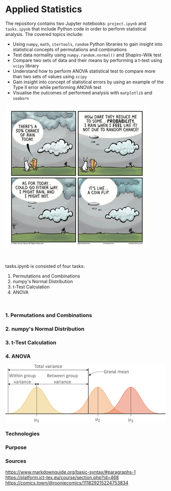 # Applied Statistics 

The repository contains two Jupyter notebooks: `project.ipynb` and `tasks.ipynb` that include Python code in order to perform statistical analysis. 
The covered topics include:

  * Using `numpy`, `math`, `itertools`, `random` Python libraries to gain insight into statistical concepts of permutations and combinations
  * Test data normality using `numpy.random.normal()`  and Shapiro-Wilk test 
  * Compare two sets of data and their means by performing a t-test using `scipy` library
  * Understand how to perform ANOVA statistical test to compare more than two sets of values using `scipy`
  * Gain insight into concept of statistical errors by using an example of the Type II error while performing ANOVA test 
  * Visualise the outcomes of performed analysis with `matplotlib` and `seaborn`



![alt text](img\rabbit_comic.jpg)   
  

<br>

tasks.ipynb is consisted of four tasks:    

1. Permutations and Combinations     
2. numpy's Normal Distribution       
3. t-Test Calculation     
4. ANOVA      

  
<br>

### 1. Permutations and Combinations
### 2. numpy's Normal Distribution   
### 3. t-Test Calculation
### 4. ANOVA

![alt text](img\anova1.png)    
 


### Technologies
### Purpose

### Sources
<https://www.markdownguide.org/basic-syntax/#paragraphs-1>   
https://platform.ict-tex.eu/course/section.php?id=468    
https://comics.town/@rooniecomics/111829215224753834    
